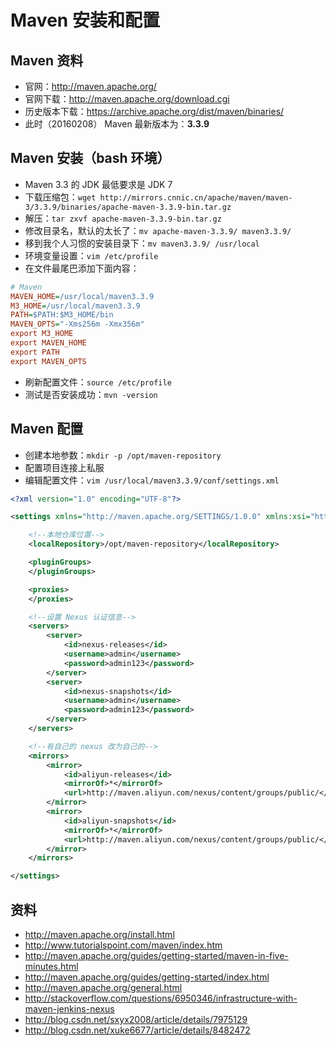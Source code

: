 # Maven 安装和配置

## Maven 资料

- 官网：<http://maven.apache.org/>
- 官网下载：<http://maven.apache.org/download.cgi>
- 历史版本下载：<https://archive.apache.org/dist/maven/binaries/>
- 此时（20160208） Maven 最新版本为：**3.3.9**

##  Maven 安装（bash 环境）

- Maven 3.3 的 JDK 最低要求是 JDK 7
- 下载压缩包：`wget http://mirrors.cnnic.cn/apache/maven/maven-3/3.3.9/binaries/apache-maven-3.3.9-bin.tar.gz`
- 解压：`tar zxvf apache-maven-3.3.9-bin.tar.gz`
- 修改目录名，默认的太长了：`mv apache-maven-3.3.9/ maven3.3.9/`
- 移到我个人习惯的安装目录下：`mv maven3.3.9/ /usr/local`
- 环境变量设置：`vim /etc/profile`
- 在文件最尾巴添加下面内容：

``` ini
# Maven
MAVEN_HOME=/usr/local/maven3.3.9
M3_HOME=/usr/local/maven3.3.9
PATH=$PATH:$M3_HOME/bin
MAVEN_OPTS="-Xms256m -Xmx356m"
export M3_HOME
export MAVEN_HOME
export PATH
export MAVEN_OPTS
```

- 刷新配置文件：`source /etc/profile`
- 测试是否安装成功：`mvn -version`

## Maven 配置

- 创建本地参数：`mkdir -p /opt/maven-repository`
- 配置项目连接上私服
- 编辑配置文件：`vim /usr/local/maven3.3.9/conf/settings.xml`

``` xml
<?xml version="1.0" encoding="UTF-8"?>

<settings xmlns="http://maven.apache.org/SETTINGS/1.0.0" xmlns:xsi="http://www.w3.org/2001/XMLSchema-instance" xsi:schemaLocation="http://maven.apache.org/SETTINGS/1.0.0 http://maven.apache.org/xsd/settings-1.0.0.xsd">

    <!--本地仓库位置-->
    <localRepository>/opt/maven-repository</localRepository>

    <pluginGroups>
    </pluginGroups>

    <proxies>
    </proxies>

    <!--设置 Nexus 认证信息-->
    <servers>
        <server>
            <id>nexus-releases</id>
            <username>admin</username>
            <password>admin123</password>
        </server>
        <server>
            <id>nexus-snapshots</id>
            <username>admin</username>
            <password>admin123</password>
        </server>
    </servers>

    <!--有自己的 nexus 改为自己的-->
    <mirrors>
        <mirror>
            <id>aliyun-releases</id>
            <mirrorOf>*</mirrorOf>
            <url>http://maven.aliyun.com/nexus/content/groups/public/</url>
        </mirror>
        <mirror>
            <id>aliyun-snapshots</id>
            <mirrorOf>*</mirrorOf>
            <url>http://maven.aliyun.com/nexus/content/groups/public/</url>
        </mirror>
    </mirrors>

</settings>
```




## 资料

- <http://maven.apache.org/install.html>
- <http://www.tutorialspoint.com/maven/index.htm>
- <http://maven.apache.org/guides/getting-started/maven-in-five-minutes.html>
- <http://maven.apache.org/guides/getting-started/index.html>
- <http://maven.apache.org/general.html>
- <http://stackoverflow.com/questions/6950346/infrastructure-with-maven-jenkins-nexus>
- <http://blog.csdn.net/sxyx2008/article/details/7975129>
- <http://blog.csdn.net/xuke6677/article/details/8482472>
